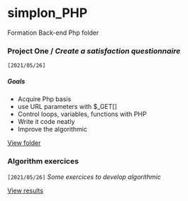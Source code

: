 # simplon_PHP

Formation Back-end Php folder

### Project One / _Create a satisfaction questionnaire_

`[2021/05/26]`

##### Goals

- Acquire Php basis
- use URL parameters with $\_GET[]
- Control loops, variables, functions with PHP
- Write it code neatly
- Improve the algorithmic

[View folder](/exercices/questionnaire/README.md)

### Algorithm exercices

`[2021/05/26]`
_Some exercices to develop algorithmic_

[View results](exercices/test_functions.php)
